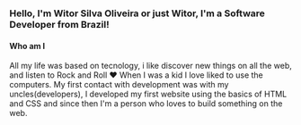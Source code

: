 ### Hello, I'm Witor Silva Oliveira or just Witor, I'm a Software Developer from Brazil!

#### Who am I

All my life was based on tecnology, i like discover new things on all the web, and listen to Rock and Roll :heart: When I was a kid I love liked to use the computers. My first contact with development was with my uncles(developers), I developed my first website using the basics of HTML and CSS and since then I'm a person who loves to build something on the web.
